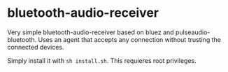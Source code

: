 # bluetooth-audio-receiver

Very simple bluetooth-audio-receiver based on bluez and pulseaudio-bluetooth. Uses an agent that accepts any connection without trusting the connected devices.

Simply install it with `sh install.sh`. This requieres root privileges.
